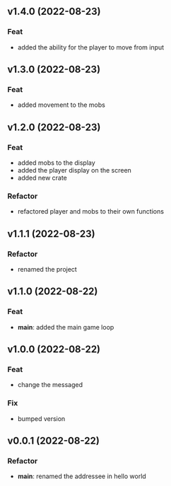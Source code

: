 ## v1.4.0 (2022-08-23)

### Feat

- added the ability for the player to move from input

## v1.3.0 (2022-08-23)

### Feat

- added movement to the mobs

## v1.2.0 (2022-08-23)

### Feat

- added mobs to the display
- added the player display on the screen
- added new crate

### Refactor

- refactored player and mobs to their own functions

## v1.1.1 (2022-08-23)

### Refactor

- renamed the project

## v1.1.0 (2022-08-22)

### Feat

- **main**: added the main game loop

## v1.0.0 (2022-08-22)

### Feat

- change the messaged

### Fix

- bumped version

## v0.0.1 (2022-08-22)

### Refactor

- **main**: renamed the addressee in hello world
